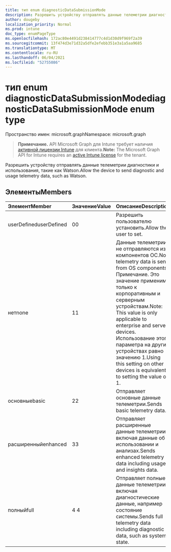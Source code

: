 ```yaml
---
title: тип enum diagnosticDataSubmissionMode
description: Разрешить устройству отправлять данные телеметрии диагностики и использования, такие как Watson.
author: dougeby
localization_priority: Normal
ms.prod: intune
doc_type: enumPageType
ms.openlocfilehash: 172ac80e4491d238414777c4d1d30d9f969f2a39
ms.sourcegitcommit: 13f474d3e71d32a5dfe2efebb351e3a1a5aa9685
ms.translationtype: MT
ms.contentlocale: ru-RU
ms.lasthandoff: 06/04/2021
ms.locfileid: "52755086"
---
```

# <a name="diagnosticdatasubmissionmode-enum-type"></a><span data-ttu-id="42399-103">тип enum diagnosticDataSubmissionMode</span><span class="sxs-lookup"><span data-stu-id="42399-103">diagnosticDataSubmissionMode enum type</span></span>

<span data-ttu-id="42399-104">Пространство имен: microsoft.graph</span><span class="sxs-lookup"><span data-stu-id="42399-104">Namespace: microsoft.graph</span></span>

> <span data-ttu-id="42399-105">**Примечание.** API Microsoft Graph для Intune требует наличия [активной лицензии Intune](https://go.microsoft.com/fwlink/?linkid=839381) для клиента.</span><span class="sxs-lookup"><span data-stu-id="42399-105">**Note:** The Microsoft Graph API for Intune requires an [active Intune license](https://go.microsoft.com/fwlink/?linkid=839381) for the tenant.</span></span>

<span data-ttu-id="42399-106">Разрешить устройству отправлять данные телеметрии диагностики и использования, такие как Watson.</span><span class="sxs-lookup"><span data-stu-id="42399-106">Allow the device to send diagnostic and usage telemetry data, such as Watson.</span></span>

## <a name="members"></a><span data-ttu-id="42399-107">Элементы</span><span class="sxs-lookup"><span data-stu-id="42399-107">Members</span></span>
|<span data-ttu-id="42399-108">Элемент</span><span class="sxs-lookup"><span data-stu-id="42399-108">Member</span></span>|<span data-ttu-id="42399-109">Значение</span><span class="sxs-lookup"><span data-stu-id="42399-109">Value</span></span>|<span data-ttu-id="42399-110">Описание</span><span class="sxs-lookup"><span data-stu-id="42399-110">Description</span></span>|
|:---|:---|:---|
|<span data-ttu-id="42399-111">userDefined</span><span class="sxs-lookup"><span data-stu-id="42399-111">userDefined</span></span>|<span data-ttu-id="42399-112">0</span><span class="sxs-lookup"><span data-stu-id="42399-112">0</span></span>|<span data-ttu-id="42399-113">Разрешить пользователю установить.</span><span class="sxs-lookup"><span data-stu-id="42399-113">Allow the user to set.</span></span>|
|<span data-ttu-id="42399-114">нет</span><span class="sxs-lookup"><span data-stu-id="42399-114">none</span></span>|<span data-ttu-id="42399-115">1</span><span class="sxs-lookup"><span data-stu-id="42399-115">1</span></span>|<span data-ttu-id="42399-116">Данные телеметрии не отправляются из компонентов ОС.</span><span class="sxs-lookup"><span data-stu-id="42399-116">No telemetry data is sent from OS components.</span></span> <span data-ttu-id="42399-117">Примечание. Это значение применимо только к корпоративным и серверным устройствам.</span><span class="sxs-lookup"><span data-stu-id="42399-117">Note: This value is only applicable to enterprise and server devices.</span></span> <span data-ttu-id="42399-118">Использование этого параметра на других устройствах равно значению 1.</span><span class="sxs-lookup"><span data-stu-id="42399-118">Using this setting on other devices is equivalent to setting the value of 1.</span></span>|
|<span data-ttu-id="42399-119">основные</span><span class="sxs-lookup"><span data-stu-id="42399-119">basic</span></span>|<span data-ttu-id="42399-120">2</span><span class="sxs-lookup"><span data-stu-id="42399-120">2</span></span>|<span data-ttu-id="42399-121">Отправляет основные данные телеметрии.</span><span class="sxs-lookup"><span data-stu-id="42399-121">Sends basic telemetry data.</span></span>|
|<span data-ttu-id="42399-122">расширенный</span><span class="sxs-lookup"><span data-stu-id="42399-122">enhanced</span></span>|<span data-ttu-id="42399-123">3</span><span class="sxs-lookup"><span data-stu-id="42399-123">3</span></span>|<span data-ttu-id="42399-124">Отправляет расширенные данные телеметрии, включая данные об использовании и анализах.</span><span class="sxs-lookup"><span data-stu-id="42399-124">Sends enhanced telemetry data including usage and insights data.</span></span>|
|<span data-ttu-id="42399-125">полный</span><span class="sxs-lookup"><span data-stu-id="42399-125">full</span></span>|<span data-ttu-id="42399-126">4 </span><span class="sxs-lookup"><span data-stu-id="42399-126">4</span></span>|<span data-ttu-id="42399-127">Отправляет полные данные телеметрии, включая диагностические данные, например состояние системы.</span><span class="sxs-lookup"><span data-stu-id="42399-127">Sends full telemetry data including diagnostic data, such as system state.</span></span>|




